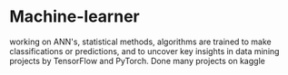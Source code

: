 # Machine-learner
working on ANN's, statistical methods, algorithms are trained to make classifications or predictions, and to uncover key insights in data mining projects by TensorFlow and PyTorch.
Done many projects on kaggle
